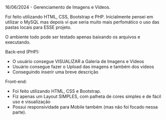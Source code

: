 16/06/2024 - Gerenciamento de Imagens e Vídeos.

Foi feito utilizando HTML, CSS, Bootstrap e PHP.
Inicialmente pensei em utilizar o MySQL mas depois vi que seria muito mais perfomático o uso das pastas locais para ESSE projeto.

O ambiente todo pode ser testado apenas baixando os arquivos e executando.

Back-end (PHP):
- O usuário consegue VISUALIZAR a Galeria de Imagens e Vídeos
- Usuário consegue fazer o Upload das imagens e também dos vídeos
- Conseguindo inserir uma breve descrição

Front-end:
- Foi feito utilizando HTML, CSS e Bootstrap.
- Fiz apenas um Layout SIMPLES, com palheta de cores simples e de fácil uso e visualização
- Possui responsividade para Mobile também (mas não foi focado nessa parte).
